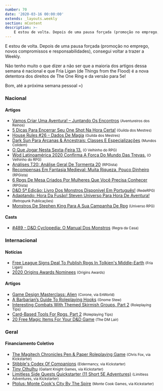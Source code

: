 ```yaml
---
number: 70
date: '2020-03-16 00:00:00'
extends: _layouts.weekly
section: mContent
description: >-
    E estou de volta. Depois de uma pausa forçada (promoção no emprego, novos compromissos e responsabilidades), consegui voltar a trazer a Weekly.    Não tenho muito o que dizer a não ser que a maioria dos artigos dessa semana é nacional e que Fria Ligan (de Things from the Flood) é a nova dete
---
```


E estou de volta. Depois de uma pausa forçada (promoção no emprego, novos compromissos e responsabilidades), consegui voltar a trazer a Weekly.

Não tenho muito o que dizer a não ser que a maioria dos artigos dessa semana é nacional e que Fria Ligan (de Things from the Flood) é a nova detentora dos direitos de The One Ring e da versão para 5e!

Bom, até a próxima semana pessoal =)

### Nacional

#### Artigos

- [Vamos Criar Uma Aventura! – Juntando Os Encontros] <small>(Aventureiros dos Reinos)</small>
- [5 Dicas Para Encerrar Seu One Shot Na Hora Certa!] <small>(Guilda dos Mestres)</small>
- [House Rules #26 – Dados De Magia] <small>(Guilda dos Mestres)</small>
- [Dark Sun Para Arcanas &amp; Ancestrais: Classes E Especializações] <small>(Mundos Colidem)</small>
- [O Que Jogar Nesta Sexta-Feira 13.] <small>(O Velhinho do RPG)</small>
- [Wod Latinoamérica 2020 Confirma A Força Do Mundo Das Trevas.] <small>(O Velhinho do RPG)</small>
- [Análises T20: Análise Geral De Tormenta 20] <small>(RPGista)</small>
- [Recompensas Em Fantasia Medieval: Muita Riqueza, Pouco Dinheiro] <small>(RPGista)</small>
- [6 Rpgs De Mesa Criados Por Mulheres Que Você Precisa Conhecer] <small>(RPGista)</small>
- [D&amp;D 5ª Edição: Livro Dos Monstros Disponível Em Português!] <small>(RedeRPG)</small>
- [Adaptando: Hora Da Fusão! Steven Universo Para Hora De Aventura!] <small>(Retropunk Publicações)</small>
- [Monstros De Stephen King Para A Sua Campanha De Rpg] <small>(Universo RPG)</small>

#### Casts

- [#489 - D&amp;D Cyclopedia: O Manual Dos Monstros] <small>(Regra da Casa)</small>

### Internacional

#### Notícias

- [Free League Signs Deal To Publish Rpgs In Tolkien&#039;s Middle-Earth] <small>(Fria Ligan)</small>
- [2020 Origins Awards Nominees] <small>(Origins Awards)</small>

#### Artigos

- [Game Design Masterclass: Alien] <small>(Corone, via EnWorld)</small>
- [A Barbarian’s Guide To Roleplaying Hooks] <small>(Gnome Stew)</small>
- [Interesting Combats With Themed Skirmish Groups, Part 2] <small>(Roleplaying Tips)</small>
- [Card-Based Tools For Rpgs, Part 2] <small>(Roleplaying Tips)</small>
- [20 Free Magic Items For Your D&amp;D Game] <small>(The DM Lair)</small>

### Geral

#### Financiamento Coletivo

- [The Magitech Chronicles Pen &amp; Paper Roleplaying Game] <small>(Chris Fox, via Kickstarter)</small>
- [Stibble&#039;s Codex Of Companions] <small>(Eldermancy, via Kickstarter)</small>
- [Tiny Cthulhu] <small>(Gallant Knight Games, via Kickstarter)</small>
- [Limitless Side Quests Quickstarter (11 Short 5E Adventures)] <small>(Limitless Adventures, via Kickstarter)</small>
- [Ptolus: Monte Cook&#039;s City By The Spire] <small>(Monte Cook Games, via Kickstarter)</small>


[Game Design Masterclass: Alien]: https://www.enworld.org/threads/game-design-masterclass-alien.670332/
[20 Free Magic Items For Your D&amp;D Game]: https://www.thedmlair.com/2020/03/14/20-free-magic-items-for-your-dd-game/
[5 Dicas Para Encerrar Seu One Shot Na Hora Certa!]: http://guildadosmestres.com.br/2020/03/14/5-dicas-para-encerrar-seu-one-shot-na-hora-certa/
[Monstros De Stephen King Para A Sua Campanha De Rpg]: https://universorpg.com/bau-do-mestre/dicas/monstros-de-stephen-king-para-a-sua-campanha-de-rpg/
[O Que Jogar Nesta Sexta-Feira 13.]: https://ovelhinhodorpg.wordpress.com/2020/03/13/o-que-jogar-nesta-sexta-feira-13/
[Wod Latinoamérica 2020 Confirma A Força Do Mundo Das Trevas.]: https://ovelhinhodorpg.wordpress.com/2020/03/12/wod-latinoamerica-2020-confirma-a-forca-do-mundo-das-trevas/
[Adaptando: Hora Da Fusão! Steven Universo Para Hora De Aventura!]: https://retropunk.com.br/editora/adaptando-hora-da-fusao-steven-universo-para-hora-de-aventura/
[2020 Origins Awards Nominees]: https://www.originsawards.net/news/2020-origins-awards-nominees
[#489 - D&amp;D Cyclopedia: O Manual Dos Monstros]: https://regradacasa.podbean.com/e/489-dd-cyclopedia-o-manual-dos-monstros/
[Interesting Combats With Themed Skirmish Groups, Part 2]: https://www.roleplayingtips.com/rptn/interesting-combats-with-themed-skirmish-groups-part-2/
[Análises T20: Análise Geral De Tormenta 20]: https://rpgista.com.br/2020/03/11/analise-geral-t20/
[D&amp;D 5ª Edição: Livro Dos Monstros Disponível Em Português!]: https://www.rederpg.com.br/2020/03/11/dd-5a-edicao-livro-dos-monstros-disponivel-em-portugues/
[Ptolus: Monte Cook&#039;s City By The Spire]: https://www.kickstarter.com/projects/montecookgames/ptolus-monte-cooks-city-by-the-spire
[Tiny Cthulhu]: https://www.kickstarter.com/projects/gallantknightgames/tiny-cthulhu
[The Magitech Chronicles Pen &amp; Paper Roleplaying Game]: https://www.kickstarter.com/projects/magitechrpg/the-magitech-chronicles-pen-and-paper-roleplaying-game
[Limitless Side Quests Quickstarter (11 Short 5E Adventures)]: https://www.kickstarter.com/projects/limitless-adventures/limitless-side-quests-quickstarter-11-short-5e-adventures
[Stibble&#039;s Codex Of Companions]: https://www.kickstarter.com/projects/415994272/stibbles-codex-of-companions
[Vamos Criar Uma Aventura! – Juntando Os Encontros]: https://aventureirosdosreinos.com/vamos-criar-uma-aventura-juntando-os-encontros/
[Card-Based Tools For Rpgs, Part 2]: https://www.roleplayingtips.com/rptn/card-based-tools-for-rpgs-part-2/
[Free League Signs Deal To Publish Rpgs In Tolkien&#039;s Middle-Earth]: https://frialigan.se/en/news/#/pressreleases/free-league-signs-deal-to-publish-rpgs-in-tolkiens-middle-earth-2979811-signs-deal-to-publish-rpgs-in-tolkiens-middle-earth-2979811
[A Barbarian’s Guide To Roleplaying Hooks]: https://gnomestew.com/a-barbarians-guide-to-roleplaying-hooks/
[Recompensas Em Fantasia Medieval: Muita Riqueza, Pouco Dinheiro]: https://rpgista.com.br/2020/03/09/recompensas-em-fantasia-medieval-muita-riqueza-pouco-dinheiro/
[Dark Sun Para Arcanas &amp; Ancestrais: Classes E Especializações]: https://www.mundoscolidem.com.br/dark-sun-arcanas-ancestrais-parte2/
[House Rules #26 – Dados De Magia]: http://guildadosmestres.com.br/2020/03/08/house-rules-26-dados-de-magia/
[6 Rpgs De Mesa Criados Por Mulheres Que Você Precisa Conhecer]: https://rpgista.com.br/2020/03/08/6-rpgs-de-mesa-criados-por-mulheres-que-voce-precisa-conhecer/
